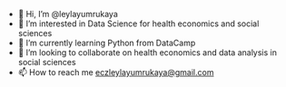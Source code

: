 - 👋 Hi, I’m @leylayumrukaya
- 👀 I’m interested in Data Science for health economics and social sciences
- 🌱 I’m currently learning Python from DataCamp 
- 💞️ I’m looking to collaborate on health economics and data analysis in social sciences
- 📫 How to reach me eczleylayumrukaya@gmail.com 

<!---
leylayumrukaya/leylayumrukaya is a ✨ special ✨ repository because its `README.md` (this file) appears on your GitHub profile.
You can click the Preview link to take a look at your changes.
--->
